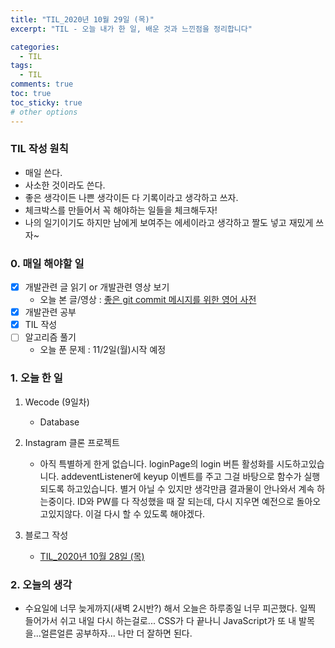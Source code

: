 ```yaml
---
title: "TIL_2020년 10월 29일 (목)"
excerpt: "TIL - 오늘 내가 한 일, 배운 것과 느낀점을 정리합니다"

categories:
  - TIL
tags:
  - TIL
comments: true
toc: true
toc_sticky: true
# other options
---
```


### TIL 작성 원칙

- 매일 쓴다.
- 사소한 것이라도 쓴다.
- 좋은 생각이든 나쁜 생각이든 다 기록이라고 생각하고 쓰자.
- 체크박스를 만들어서 꼭 해야하는 일들을 체크해두자!
- 나의 일기이기도 하지만 남에게 보여주는 에세이라고 생각하고 짤도 넣고 재밌게 쓰자~

### 0. 매일 해야할 일  
- [x] 개발관련 글 읽기 or 개발관련 영상 보기
    - 오늘 본 글/영상 : [좋은 git commit 메시지를 위한 영어 사전](https://blog.ull.im/engineering/2019/03/10/logs-on-git.html)
- [x] 개발관련 공부
- [x] TIL 작성
- [ ] 알고리즘 풀기
    - 오늘 푼 문제 : 11/2일(월)시작 예정
    
### 1. 오늘 한 일

1. Wecode (9일차)
    - Database

2. Instagram 클론 프로젝트
    - 아직 특별하게 한게 없습니다. loginPage의 login 버튼 활성화를 시도하고있습니다.
    addeventListener에 keyup 이벤트를 주고 그걸 바탕으로 함수가 실행되도록 하고있습니다.
    별거 아닐 수 있지만 생각만큼 결과물이 안나와서 계속 하는중이다.
    ID와 PW를 다 작성했을 때 잘 되는데, 다시 지우면 예전으로 돌아오고있지않다.
    이걸 다시 할 수 있도록 해야겠다.

3. 블로그 작성
    - [TIL_2020년 10월 28일 (목)](https://hocheoljang.github.io/til/TIL-2020%EB%85%8410%EC%9B%9428%EC%9D%BC/)

### 2. 오늘의 생각

- 수요일에 너무 늦게까지(새벽 2시반?) 해서 오늘은 하루종일 너무 피곤했다.
일찍 들어가서 쉬고 내일 다시 하는걸로...
CSS가 다 끝나니 JavaScript가 또 내 발목을...얼른얼른 공부하자...
나만 더 잘하면 된다.
